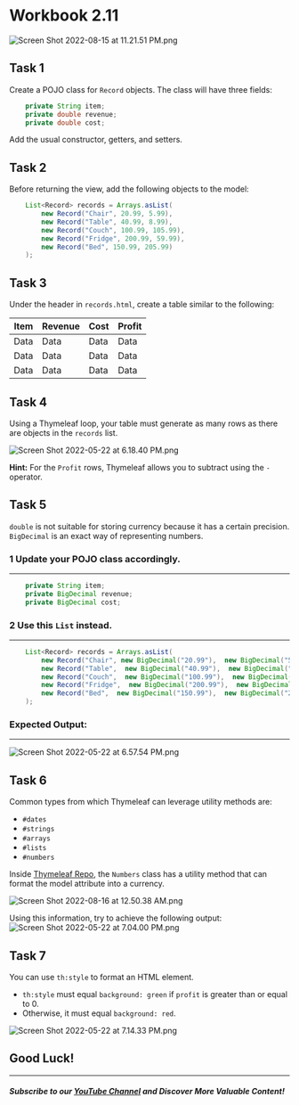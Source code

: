 # Workbook 2.11

![Screen Shot 2022-08-15 at 11.21.51 PM.png](https://firebasestorage.googleapis.com/v0/b/learnthepart-75aed.appspot.com/o/images%2F877b7720-24ba-4c90-b111-b0b53bddb887?alt=media&token=cc0c9137-9c50-49ee-8176-a1a0e0b1a690)

## Task 1

Create a POJO class for `Record` objects. The class will have three fields:
```java
    private String item;
    private double revenue;
    private double cost;
```
Add the usual constructor, getters, and setters.

## Task 2

Before returning the view, add the following objects to the model:
```java
    List<Record> records = Arrays.asList(
        new Record("Chair", 20.99, 5.99),
        new Record("Table", 40.99, 8.99),
        new Record("Couch", 100.99, 105.99),
        new Record("Fridge", 200.99, 59.99),
        new Record("Bed", 150.99, 205.99)  
    );
```
## Task 3

Under the header in `records.html`, create a table similar to the following:


| Item | Revenue | Cost | Profit |
| --- | --- | --- | --- |
| Data | Data | Data | Data |
| Data | Data | Data | Data |
| Data | Data | Data | Data |

## Task 4

Using a Thymeleaf loop, your table must generate as many rows as there are objects in the `records` list. 

![Screen Shot 2022-05-22 at 6.18.40 PM.png](https://firebasestorage.googleapis.com/v0/b/learnthepart-75aed.appspot.com/o/images%2F27e416d3-bb59-40c0-90d7-0b788119e040?alt=media&token=c0162243-226b-433c-b52d-a312bf215008)

**Hint:** For the `Profit` rows, Thymeleaf allows you to subtract using the `-` operator. 

## Task 5

`double` is not suitable for storing currency because it has a certain precision. `BigDecimal` is an exact way of representing numbers.

### 1 Update your POJO class accordingly.
----
```java
    private String item;
    private BigDecimal revenue;
    private BigDecimal cost;
```
### 2 Use this `List` instead.
---
```java
    List<Record> records = Arrays.asList(
        new Record("Chair", new BigDecimal("20.99"),  new BigDecimal("5.99")),
        new Record("Table",  new BigDecimal("40.99"),  new BigDecimal("8.99")),
        new Record("Couch",  new BigDecimal("100.99"),  new BigDecimal("105.99")),
        new Record("Fridge",  new BigDecimal("200.99"),  new BigDecimal("59.99")),
        new Record("Bed",  new BigDecimal("150.99"),  new BigDecimal("205.99"))
    );
```
### **Expected Output:**
----
![Screen Shot 2022-05-22 at 6.57.54 PM.png](https://firebasestorage.googleapis.com/v0/b/learnthepart-75aed.appspot.com/o/images%2F0f64ff43-3ab5-4480-9101-e74bbb85c76a?alt=media&token=7949713a-3478-45b5-9a44-9a2bd6803a13)

## Task 6

Common types from which Thymeleaf can leverage utility methods are:
- `#dates` 
- `#strings`
- `#arrays`
- `#lists`
- `#numbers`

Inside [Thymeleaf Repo](https://github.com/thymeleaf/thymeleaf/blob/3.1-master/lib/thymeleaf/src/main/java/org/thymeleaf/expression/Numbers.java), the `Numbers` class has a utility method that can format the model attribute into a currency. 

![Screen Shot 2022-08-16 at 12.50.38 AM.png](https://firebasestorage.googleapis.com/v0/b/learnthepart-75aed.appspot.com/o/images%2Fc1c71eb6-5471-4a11-9e34-196a5c99b48d?alt=media&token=1ddc86cf-5daa-4671-ab84-a0efb99c22bb)

Using this information, try to achieve the following output: 
![Screen Shot 2022-05-22 at 7.04.00 PM.png](https://firebasestorage.googleapis.com/v0/b/learnthepart-75aed.appspot.com/o/images%2F413ac9cb-912e-4cad-b6fa-8e78c8b631ce?alt=media&token=aaa60680-4761-426c-933c-db42759f2d51)

## Task 7
You can use `th:style` to format an HTML element. 

- `th:style` must equal `background: green` if `profit` is greater than or equal to 0. 
- Otherwise, it must equal `background: red`.


![Screen Shot 2022-05-22 at 7.14.33 PM.png](https://firebasestorage.googleapis.com/v0/b/learnthepart-75aed.appspot.com/o/images%2Fc66e7e7e-346a-4364-a88f-c04bc77b0881?alt=media&token=25845c2d-6dd4-423e-95ce-0c294a0d47f5)

## Good Luck!

--------
##### Subscribe to our [YouTube Channel](https://www.youtube.com/@RayanSlim087?sub_confirmation=1) and Discover More Valuable Content!